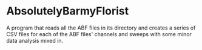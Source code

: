# AbsolutelyBarmyFlorist
A program that reads all the ABF files in its directory and creates a series of CSV files for each of the ABF files' channels and sweeps with some minor data analysis mixed in.
